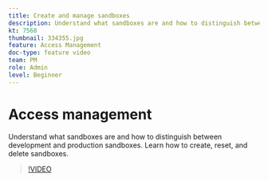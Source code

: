 ```yaml
---
title: Create and manage sandboxes
description: Understand what sandboxes are and how to distinguish between development and production sandboxes. Learn how to create, reset, and delete sandboxes.
kt: 7568
thumbnail: 334355.jpg
feature: Access Management
doc-type: feature video
team: PM
role: Admin
level: Beginner
---
```

# Access management

Understand what sandboxes are and how to distinguish between development and production sandboxes. Learn how to create, reset, and delete sandboxes.

>[!VIDEO](https://video.tv.adobe.com/v/334355?quality=12)
